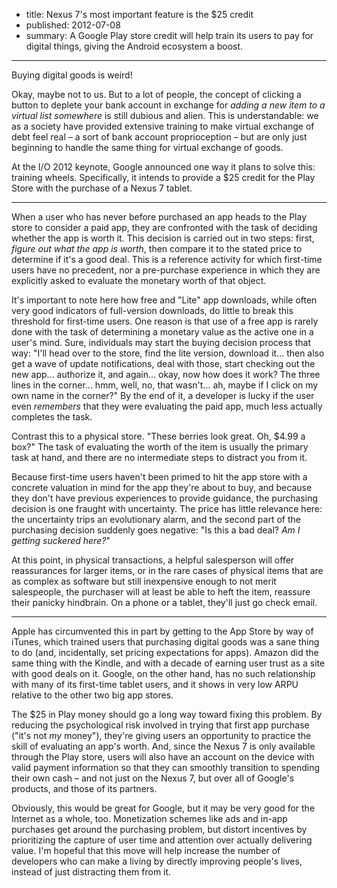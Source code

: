 - title: Nexus 7's most important feature is the $25 credit
- published: 2012-07-08
- summary:
    A Google Play store credit will help train its users to pay for digital
    things, giving the Android ecosystem a boost.

---

Buying digital goods is weird!

Okay, maybe not to us. But to a lot of people, the concept of clicking a button
to deplete your bank account in exchange for _adding a new item to a virtual
list somewhere_ is still dubious and alien. This is understandable: we as a
society have provided extensive training to make virtual exchange of debt feel
real – a sort of bank account proprioception – but are only just beginning to
handle the same thing for virtual exchange of goods.

At the I/O 2012 keynote, Google announced one way it plans to solve this:
training wheels. Specifically, it intends to provide a $25 credit for the Play
Store with the purchase of a Nexus 7 tablet.

---

When a user who has never before purchased an app heads to the Play store to
consider a paid app, they are confronted with the task of deciding whether the
app is worth it. This decision is carried out in two steps: first, *figure out
what the app is worth*, then compare it to the stated price to determine if
it's a good deal. This is a reference activity for which first-time users have
no precedent, nor a pre-purchase experience in which they are explicitly asked
to evaluate the monetary worth of that object.

It's important to note here how free and "Lite" app downloads, while often very
good indicators of full-version downloads, do little to break this threshold
for first-time users. One reason is that use of a free app is rarely done with
the task of determining a monetary value as the active one in a user's mind.
Sure, individuals may start the buying decision process that way: "I'll head
over to the store, find the lite version, download it... then also get a wave
of update notifications, deal with those, start checking out the new app...
authorize it, and again... okay, now how does it work? The three lines in the
corner... hmm, well, no, that wasn't... ah, maybe if I click on my own name in
the corner?" By the end of it, a developer is lucky if the user even
*remembers* that they were evaluating the paid app, much less actually
completes the task.

Contrast this to a physical store. "These berries look great. Oh, $4.99 a box?"
The task of evaluating the worth of the item is usually the primary task at
hand, and there are no intermediate steps to distract you from it.

Because first-time users haven't been primed to hit the app store with a
concrete valuation in mind for the app they're about to buy, and because they
don't have previous experiences to provide guidance, the purchasing decision is
one fraught with uncertainty. The price has little relevance here: the
uncertainty trips an evolutionary alarm, and the second part of the purchasing
decision suddenly goes negative: "Is this a bad deal? *Am I getting suckered
here?*"

At this point, in physical transactions, a helpful salesperson will offer
reassurances for larger items, or in the rare cases of physical items that are
as complex as software but still inexpensive enough to not merit salespeople,
the purchaser will at least be able to heft the item, reassure their panicky
hindbrain. On a phone or a tablet, they'll just go check email.

---

Apple has circumvented this in part by getting to the App Store by way of
iTunes, which trained users that purchasing digital goods was a sane thing to
do (and, incidentally, set pricing expectations for apps). Amazon did the same
thing with the Kindle, and with a decade of earning user trust as a site with
good deals on it. Google, on the other hand, has no such relationship with many
of its first-time tablet users, and it shows in very low ARPU relative to the
other two big app stores.

The $25 in Play money should go a long way toward fixing this problem. By
reducing the psychological risk involved in trying that first app purchase
("it's not *my* money"), they're giving users an opportunity to practice the
skill of evaluating an app's worth. And, since the Nexus 7 is only available
through the Play store, users will also have an account on the device with
valid payment information so that they can smoothly transition to spending
their own cash – and not just on the Nexus 7, but over all of Google's
products, and those of its partners.

Obviously, this would be great for Google, but it may be very good for the
Internet as a whole, too. Monetization schemes like ads and in-app purchases
get around the purchasing problem, but distort incentives by prioritizing the
capture of user time and attention over actually delivering value. I'm hopeful
that this move will help increase the number of developers who can make a
living by directly improving people's lives, instead of just distracting them
from it.
